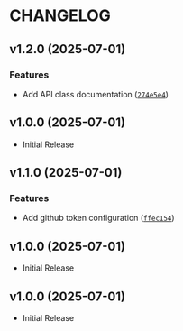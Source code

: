 # CHANGELOG

<!-- version list -->

## v1.2.0 (2025-07-01)

### Features

- Add API class documentation
  ([`274e5e4`](https://github.com/mephistofox/python-ozon-api/commit/274e5e4e48e3b91eb1e75fd3162eafdda3513860))


## v1.0.0 (2025-07-01)

- Initial Release

## v1.1.0 (2025-07-01)

### Features

- Add github token configuration
  ([`ffec154`](https://github.com/mephistofox/python-ozon-api/commit/ffec154408b2ed70307ba6b4d69a2b0d74b32839))


## v1.0.0 (2025-07-01)

- Initial Release

## v1.0.0 (2025-07-01)

- Initial Release
